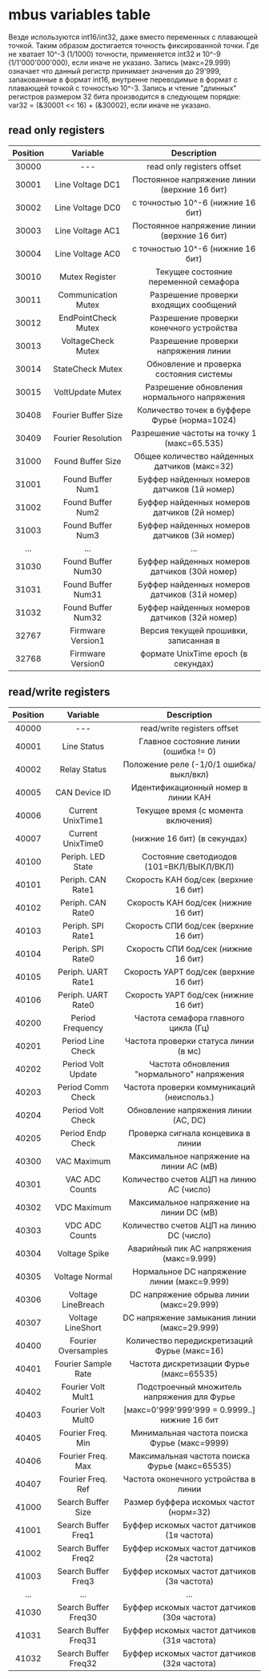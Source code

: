 # mbus variables table
Везде используются int16/int32, даже вместо переменных с плавающей точкой. Таким образом достигается точность фиксированной точки. Где не хватает 10^-3 (1/1000) точности, применяется int32 и 10^-9 (1/1'000'000'000), если иначе не указано. Запись (макс=29.999) означает что данный регистр принимает значения до 29'999, запакованные в формат int16, внутренне переводимые в формат с плавающей точкой с точностью 10^-3. Запись и чтение "длинных" регистров размером 32 бита производится в следующем порядке: var32 = (&30001 << 16) + (&30002), если иначе не указано.

## read only registers
|Position|		Variable		|		Description			|
|:------:|:-----------------:|:--------------------------:|
| 30000  |		---			| read only registers offset					|
| 30001  | Line Voltage DC1	| Постоянное напряжение линии (верхние 16 бит)|
| 30002  | Line Voltage DC0	| с точностью 10^-6 (нижние 16 бит)			|
| 30003  | Line Voltage AC1	| Постоянное напряжение линии (верхние 16 бит)|
| 30004  | Line Voltage AC0	| с точностью 10^-6 (нижние 16 бит)			|
| 30010  | Mutex Register	| Текущее состояние переменной семафора		|
| 30011  |Communication Mutex	|	Разрешение проверки входящих сообщений	|
| 30012  |EndPointCheck Mutex	|	Разрешение проверки конечного устройства	|
| 30013  | VoltageCheck Mutex	|	Разрешение проверки напряжения линии		|
| 30014  | StateCheck Mutex	|	Обновление и проверка состояния системы	|
| 30015  | VoltUpdate Mutex	| Разрешение обновления нормального напряжения|
| 30408  |Fourier Buffer Size	|Количество точек в буффере Фурье (норма=1024)|
| 30409  |Fourier Resolution	|Разрешение частоты на точку 1 (макс=65.535)	|
| 31000  | Found Buffer Size	|Общее количество найденных датчиков (макс=32)|
| 31001  | Found Buffer Num1	|Буффер найденных номеров датчиков (1й номер)	|
| 31002  | Found Buffer Num2	|Буффер найденных номеров датчиков (2й номер)	|
| 31003  | Found Buffer Num3	|Буффер найденных номеров датчиков (3й номер)	|
|  ... 	| 		...			| 				...							|
| 31030  | Found Buffer Num30	|Буффер найденных номеров датчиков (30й номер)|
| 31031  | Found Buffer Num31	|Буффер найденных номеров датчиков (31й номер)|
| 31032  | Found Buffer Num32	|Буффер найденных номеров датчиков (32й номер)|
| 32767  | Firmware Version1	| Версия текущей прошивки, записанная в		|
| 32768  | Firmware Version0	|	формате UnixTime epoch (в секундах)		|

## read/write registers
|Position|		Variable		|		Description			|
|:------:|:-----------------:|:--------------------------:|
| 40000  |		---			| read/write registers offset					|
| 40001  |	Line Status		| Главное состояние линии (ошибка != 0)		|
| 40002  |	Relay Status		| Положение реле (-1/0/1  ошибка/выкл/вкл)	|
| 40005  | 	CAN Device ID	| Идентификационный номер в линии КАН			|
| 40006  | Current UnixTime1	| Текущее время (с момента включения)			|
| 40007  | Current UnixTime0	|		(нижние 16 бит) (в секундах)			|
| 40100  | Periph. LED State	| Состояние светодиодов (101=ВКЛ/ВЫКЛ/ВКЛ)	|
| 40101  | Periph. CAN Rate1	| Скорость КАН бод/сек (верхние 16 бит)		|
| 40102  | Periph. CAN Rate0	| Скорость КАН бод/сек (нижние 16 бит)		|
| 40103  | Periph. SPI Rate1	| Скорость СПИ бод/сек (верхние 16 бит)		|
| 40104  | Periph. SPI Rate0	| Скорость СПИ бод/сек (нижние 16 бит)		|
| 40105  | Periph. UART Rate1	| Скорость УАРТ бод/сек (верхние 16 бит)		|
| 40106  | Periph. UART Rate0	| Скорость УАРТ бод/сек (нижние 16 бит)		|
| 40200  | Period Frequency	| Частота семафора главного цикла	 (Гц) 		|
| 40201  | Period Line Check	| Частота проверки статуса линии (в мс)		|
| 40202  | Period Volt Update	| Частота обновления "нормального" напряжения	|
| 40203  | Period Comm Check	| Частота проверки коммуникаций (неиспольз.)	|
| 40204  | Period Volt Check	| Обновление напряжения линии (AC, DC)		|
| 40205  | Period Endp Check	| Проверка сигнала концевика в линии 			|
| 40300  | 	VAC Maximum		| Максимальное напряжение на линии AC (мВ)	|
| 40301  | 	VAC ADC Counts	| Количество счетов АЦП на линию AC (число)	|
| 40302  | 	VDC Maximum		| Максимальное напряжение на линии DC (мВ)	|
| 40303  | 	VDC ADC Counts	| Количество счетов АЦП на линию DC (число)	|
| 40304  | Voltage Spike		| Аварийный пик AC напряжения (макс=9.999) 	|
| 40305  | Voltage Normal	| Нормальное DC напряжение линии (макс=9.999)	|
| 40306  | Voltage LineBreach	| DC напряжение обрыва линии (макс=29.999)	|
| 40307  | Voltage LineShort	| DC напряжение замыкания линии (макс=29.999)	|
| 40400  |Fourier Oversamples| Количество передискретизаций Фурье (макс=16)|
| 40401  |Fourier Sample Rate| Частота дискретизации Фурье (макс=65535)	|
| 40402  |Fourier Volt Mult1	| Подстроечный множитель напряжения для Фурье	|
| 40403  |Fourier Volt Mult0	|[макс=0'999'999'999 = 0.9999..] нижние 16 бит|
| 40405  | Fourier Freq. Min	|Минимальная частота поиска Фурье (макс=9999)	|
| 40406  | Fourier Freq. Max	|Максимальная частота поиска Фурье (макс=65535)|
| 40407  | Fourier Freq. Ref	| 	Частота оконечного устройства в линии 	|
| 41000  | Search Buffer Size	| Размер буффера искомых частот (норм=32)		|
| 41001  |Search Buffer Freq1	| Буффер искомых частот датчиков (1я частота) |
| 41002  |Search Buffer Freq2	| Буффер искомых частот датчиков (2я частота) |
| 41003  |Search Buffer Freq3	| Буффер искомых частот датчиков (3я частота) |
|  ...  | 		...			| 				...							|
|41030 |Search Buffer Freq30	| Буффер искомых частот датчиков (30я частота)|
|41031 |Search Buffer Freq31	| Буффер искомых частот датчиков (31я частота)|
|41032 |Search Buffer Freq32	| Буффер искомых частот датчиков (32я частота)|
